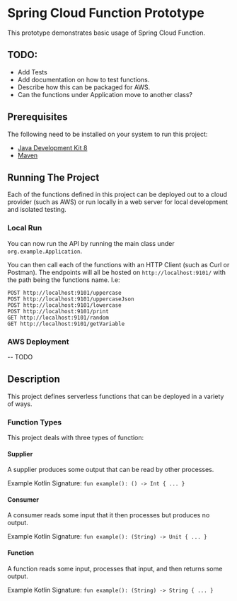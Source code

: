 # Spring Cloud Function Prototype
This prototype demonstrates basic usage of Spring Cloud Function.

## TODO:
- Add Tests
- Add documentation on how to test functions.
- Describe how this can be packaged for AWS.
- Can the functions under Application move to another class?

## Prerequisites
The following need to be installed on your system to run this project:

- [Java Development Kit 8](https://www.oracle.com/technetwork/java/javase/downloads/index.html)
- [Maven](https://maven.apache.org/download.cgi)

## Running The Project
Each of the functions defined in this project can be deployed out to a cloud provider (such as AWS) or run locally in a
web server for local development and isolated testing.

### Local Run
You can now run the API by running the main class under `org.example.Application`.

You can then call each of the functions with an HTTP Client (such as Curl or Postman). The endpoints will all be hosted
on `http://localhost:9101/` with the path being the functions name. I.e:
```
POST http://localhost:9101/uppercase
POST http://localhost:9101/uppercaseJson
POST http://localhost:9101/lowercase
POST http://localhost:9101/print
GET http://localhost:9101/random
GET http://localhost:9101/getVariable
```

### AWS Deployment
-- TODO

## Description
This project defines serverless functions that can be deployed in a variety of ways.

### Function Types
This project deals with three types of function:

#### Supplier
A supplier produces some output that can be read by other processes.

Example Kotlin Signature: `fun example(): () -> Int { ... }`

#### Consumer
A consumer reads some input that it then processes but produces no output.

Example Kotlin Signature: `fun example(): (String) -> Unit { ... }`

#### Function
A function reads some input, processes that input, and then returns some output. 

Example Kotlin Signature: `fun example(): (String) -> String { ... }`
